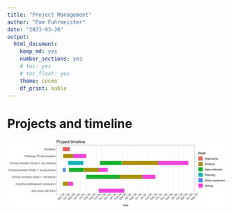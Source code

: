 ```yaml
---
title: "Project Management"
author: "Pam Fuhrmeister"
date: "2023-03-20"
output:
  html_document:
    keep_md: yes
    number_sections: yes
    # toc: yes
    # toc_float: yes
    theme: cosmo
    df_print: kable
---
```







# Projects and timeline

<img src="project_management_files/figure-html/unnamed-chunk-2-1.png" style="display: block; margin: auto;" />
